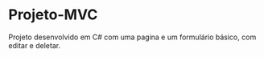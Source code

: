 # Projeto-MVC
Projeto desenvolvido em C# com uma pagina e um formulário básico, com editar e deletar.
